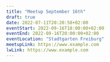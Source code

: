 ```yaml
---
title: "Meetup September 16th"
draft: true
date: 2022-07-11T20:20:58+02:00
eventStart: 2022-09-16T18:00:00+02:00
eventEnd: 2022-09-16T20:00:00+02:00
eventLocation: "Stadtgarten Freiburg"
meetupLink: https://www.example.com
lwLink: https://www.example.com
---
```


